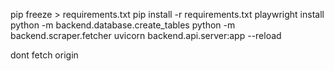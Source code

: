 pip freeze > requirements.txt
pip install -r requirements.txt
playwright install
python -m backend.database.create_tables
python -m backend.scraper.fetcher
uvicorn backend.api.server:app --reload

dont fetch origin

